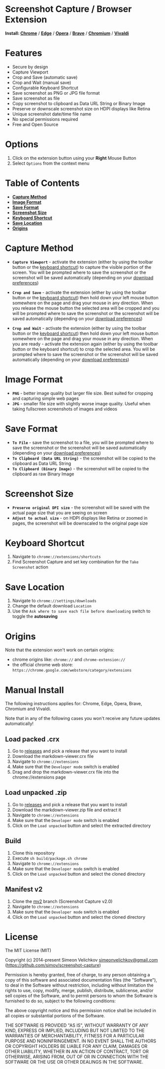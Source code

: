 
# Screenshot Capture / Browser Extension

**Install: [Chrome]** / **[Edge]** / **[Opera]**  / **[Brave]** / **[Chromium]** / **[Vivaldi]**

# Features

- Secure by design
- Capture Viewport
- Crop and Save (automatic save)
- Crop and Wait (manual save)
- Configurable Keyboard Shortcut
- Save screenshot as PNG or JPG file format
- Save screenshot as file
- Copy screenshot to clipboard as Data URL String or Binary Image
- Preserve or downscale screenshot size on HDPI displays like Retina
- Unique screenshot date/time file name
- No special permissions required
- Free and Open Source

# Options

1. Click on the extension button using your **Right** Mouse Button
2. Select `Options` from the context menu

# Table of Contents

- **[Capture Method](#capture-method)**
- **[Image Format](#image-format)**
- **[Save Format](#save-format)**
- **[Screenshot Size](#screenshot-size)**
- **[Keyboard Shortcut](#keyboard-shortcut)**
- **[Save Location](#save-location)**
- **[Origins](#origins)**

# Capture Method

- **`Capture Viewport`** - activate the extension (either by using the toolbar button or the [keyboard shortcut](#keyboard-shortcut)) to capture the visible portion of the screen. You will be prompted where to save the screenshot or the screenshot will be saved automatically (depending on your [download preferences](#save-location))

- **`Crop and Save`** - activate the extension (either by using the toolbar button or the [keyboard shortcut](#keyboard-shortcut)) then hold down your left mouse button somewhere on the page and drag your mouse in any direction. When you release the mouse button the selected area will be cropped and you will be prompted where to save the screenshot or the screenshot will be saved automatically (depending on your [download preferences](#save-location))

- **`Crop and Wait`** - activate the extension (either by using the toolbar button or the [keyboard shortcut](#keyboard-shortcut)) then hold down your left mouse button somewhere on the page and drag your mouse in any direction. When you are ready - activate the extension again (either by using the toolbar button or the keyboard shortcut) to crop the selected area. You will be prompted where to save the screenshot or the screenshot will be saved automatically (depending on your [download preferences](#save-location))

# Image Format

- **`PNG`** - better image quality but larger file size. Best suited for cropping and capturing simple web pages
- **`JPG`** - smaller file size with slightly worse image quality. Useful when taking fullscreen screenshots of images and videos

# Save Format

- **`To File`** - save the screenshot to a file, you will be prompted where to save the screenshot or the screenshot will be saved automatically (depending on your [download preferences](#save-location))
- **`To Clipboard (Data URL String)`** - the screenshot will be copied to the clipboard as Data URL String
- **`To Clipboard (Binary Image)`** - the screenshot will be copied to the clipboard as raw Binary Image

# Screenshot Size

- **`Preserve original DPI size`** - the screenshot will be saved with the actual page size that you are seeing on screen
- **`Adjust to actual size`** - on HDPI displays like Retina or zoomed in pages, the screenshot will be downscaled to the original page size

# Keyboard Shortcut

1. Navigate to `chrome://extensions/shortcuts`
2. Find Screenshot Capture and set key combination for the `Take Screenshot` action

# Save Location

1. Navigate to `chrome://settings/downloads`
2. Change the default download `Location`
3. Use the `Ask where to save each file before downloading` switch to toggle the **autosaving**

# Origins

Note that the extension won't work on certain origins:

- chrome origins like: `chrome://` and `chrome-extension://`
- the official chrome web store: `https://chrome.google.com/webstore/category/extensions`

# Manual Install

The following instructions applies for: Chrome, Edge, Opera, Brave, Chromium and Vivaldi.

Note that in any of the following cases you won't receive any future updates automatically!

## Load packed .crx

1. Go to [releases] and pick a release that you want to install
2. Download the markdown-viewer.crx file
3. Navigate to `chrome://extensions`
4. Make sure that the `Developer mode` switch is enabled
5. Drag and drop the markdown-viewer.crx file into the chrome://extensions page

## Load unpacked .zip

1. Go to [releases] and pick a release that you want to install
2. Download the markdown-viewer.zip file and extract it
3. Navigate to `chrome://extensions`
4. Make sure that the `Developer mode` switch is enabled
5. Click on the `Load unpacked` button and select the extracted directory

## Build

1. Clone this repository
2. Execute `sh build/package.sh chrome`
3. Navigate to `chrome://extensions`
4. Make sure that the `Developer mode` switch is enabled
5. Click on the `Load unpacked` button and select the cloned directory

## Manifest v2

1. Clone the [mv2] branch (Screenshot Capture v2.0)
2. Navigate to `chrome://extensions`
3. Make sure that the `Developer mode` switch is enabled
4. Click on the `Load unpacked` button and select the cloned directory

# License

The MIT License (MIT)

Copyright (c) 2014-present Simeon Velichkov <simeonvelichkov@gmail.com> (https://github.com/simov/screenshot-capture)

Permission is hereby granted, free of charge, to any person obtaining a copy
of this software and associated documentation files (the "Software"), to deal
in the Software without restriction, including without limitation the rights
to use, copy, modify, merge, publish, distribute, sublicense, and/or sell
copies of the Software, and to permit persons to whom the Software is
furnished to do so, subject to the following conditions:

The above copyright notice and this permission notice shall be included in all
copies or substantial portions of the Software.

THE SOFTWARE IS PROVIDED "AS IS", WITHOUT WARRANTY OF ANY KIND, EXPRESS OR
IMPLIED, INCLUDING BUT NOT LIMITED TO THE WARRANTIES OF MERCHANTABILITY,
FITNESS FOR A PARTICULAR PURPOSE AND NONINFRINGEMENT. IN NO EVENT SHALL THE
AUTHORS OR COPYRIGHT HOLDERS BE LIABLE FOR ANY CLAIM, DAMAGES OR OTHER
LIABILITY, WHETHER IN AN ACTION OF CONTRACT, TORT OR OTHERWISE, ARISING FROM,
OUT OF OR IN CONNECTION WITH THE SOFTWARE OR THE USE OR OTHER DEALINGS IN THE
SOFTWARE.


  [chrome]: https://chrome.google.com/webstore/detail/screenshot-capture/giabbpobpebjfegnpcclkocepcgockkc
  [edge]: https://microsoftedge.microsoft.com/addons/detail/screenshot-capture/fjmanmejbodljeaicnkgdgibdbeheela
  [opera]: https://chrome.google.com/webstore/detail/screenshot-capture/giabbpobpebjfegnpcclkocepcgockkc
  [brave]: https://chrome.google.com/webstore/detail/screenshot-capture/giabbpobpebjfegnpcclkocepcgockkc
  [chromium]: https://chrome.google.com/webstore/detail/screenshot-capture/giabbpobpebjfegnpcclkocepcgockkc
  [vivaldi]: https://chrome.google.com/webstore/detail/screenshot-capture/giabbpobpebjfegnpcclkocepcgockkc

  [releases]: https://github.com/simov/screenshot-capture/releases
  [mv2]: https://github.com/simov/screenshot-capture/tree/mv2
